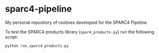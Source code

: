 # sparc4-pipeline
My personal repository of routines developed for the SPARC4 Pipeline

To test the SPARC4 products library (`spar4_products.py`) run the following script:

```
python run_sparc4_products.py
```
